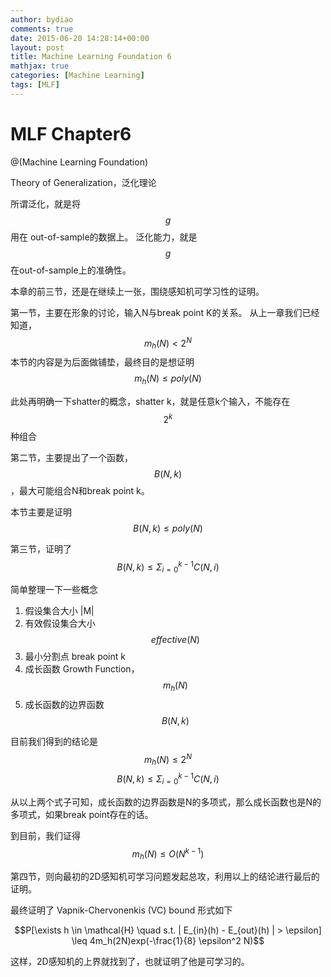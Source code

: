 ```yaml
---
author: bydiao
comments: true
date: 2015-06-20 14:28:14+00:00
layout: post
title: Machine Learning Foundation 6
mathjax: true
categories: [Machine Learning]
tags: [MLF]
---
```


# MLF Chapter6

@(Machine Learning Foundation)

Theory of Generalization，泛化理论

所谓泛化，就是将$$g$$用在 out-of-sample的数据上。
泛化能力，就是$$g$$在out-of-sample上的准确性。

本章的前三节，还是在继续上一张，围绕感知机可学习性的证明。

第一节，主要在形象的讨论，输入N与break point K的关系。
从上一章我们已经知道，
$$m_h(N) < 2^N$$
本节的内容是为后面做铺垫，最终目的是想证明
$$m_h(N) \leq poly(N)$$

此处再明确一下shatter的概念，shatter k，就是任意k个输入，不能存在$$2^k$$种组合

第二节，主要提出了一个函数，$$B(N,k)$$，最大可能组合N和break point k。

本节主要是证明 $$B(N,k) \leq poly(N)$$

第三节，证明了
$$B(N,k) \leq \Sigma_{i=0}^{k-1}C(N,i)$$

简单整理一下一些概念

1. 假设集合大小 |M|
2. 有效假设集合大小 $$effective(N)$$
3. 最小分割点 break point k
4. 成长函数 Growth Function，$$m_h(N)$$
5. 成长函数的边界函数 $$B(N,k)$$

目前我们得到的结论是
$$m_h(N) \leq 2^N$$
$$B(N,k) \leq \Sigma_{i=0}^{k-1}C(N,i)$$

从以上两个式子可知，成长函数的边界函数是N的多项式，那么成长函数也是N的多项式，如果break point存在的话。

到目前，我们证得
$$m_h(N) \leq O(N^{k-1})$$

第四节，则向最初的2D感知机可学习问题发起总攻，利用以上的结论进行最后的证明。

最终证明了 Vapnik-Chervonenkis (VC) bound 形式如下

$$P[\exists h \in \mathcal{H} \quad  s.t. | E_{in}(h) - E_{out}(h) | > \epsilon] \leq 4m_h(2N)exp(-\frac{1}{8} \epsilon^2 N)$$ 

这样，2D感知机的上界就找到了，也就证明了他是可学习的。 
